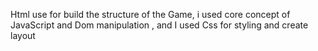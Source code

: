 Html use for build the structure of the Game,
i used core concept of JavaScript and Dom manipulation ,
and I used Css for styling and create layout
